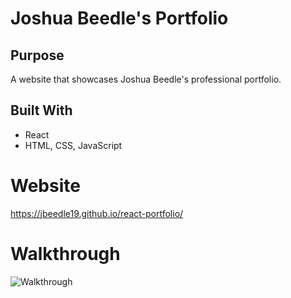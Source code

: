 # Joshua Beedle's Portfolio
## Purpose
A website that showcases Joshua Beedle's professional portfolio.
## Built With
* React
* HTML, CSS, JavaScript
# Website
https://jbeedle19.github.io/react-portfolio/
# Walkthrough
![Walkthrough](./src/assets/images/walkthrough.gif)